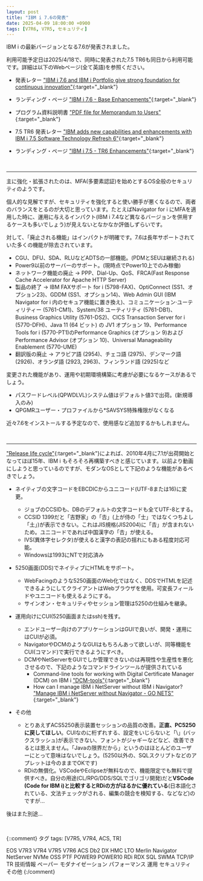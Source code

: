 ```yaml
---
layout: post
title: "IBM i 7.6の発表"
date: 2025-04-09 18:00:00 +0900
tags: [V7R6, V7R5, セキュリティ]
---
```

IBM i の最新バージョンとなる7.6が発表されました。

利用可能予定日は2025/4/18で、同時に発表された7.5 TR6も同日から利用可能です。詳細は以下のWebページ(全て英語)を参照ください。

- 発表レター ["IBM i 7.6 and IBM i Portfolio give strong foundation for continuous innovation"](https://www.ibm.com/docs/en/announcements/i-76-release){:target="_blank"}
- ランディング・ページ ["IBM i 7.6 - Base Enhancements"](https://www.ibm.com/support/pages/ibm-i-76-base-enhancements){:target="_blank"}
- プログラム資料説明書 ["PDF file for Memorandum to Users"](https://www.ibm.com/docs/en/ssw_ibm_i_76/pdf/rzaq9.pdf){:target="_blank"}

- 7.5 TR6 発表レター ["IBM adds new capabilities and enhancements with IBM i 7.5 Software Technology Refresh 6"](https://www.ibm.com/docs/en/announcements/adds-new-capabilities-enhancements-i-75-technology-refresh-6?region=US){:target="_blank"}
- ランディング・ページ ["IBM i 7.5 - TR6 Enhancements"](https://www.ibm.com/support/pages/ibm-i-75-tr6-enhancements){:target="_blank"}


<br>

<hr>

主に強化・拡張されたのは、MFA(多要素認証)を始めとするOS全般のセキュリティのようです。

個人的な見解ですが、セキュリティを強化すると使い勝手が悪くなるので、両者のバランスをとるのが大切と思っています。たとえばNavigator for i にMFAを適用した時に、運用に与えるインパクト(IBM i 7.4など異なるバージョンを併用するケースも多いでしょう)が見えないとなかなか評価しずらいです。

対して、「廃止される機能」はインパクトが明確です。7.6は長年サポートされていた多くの機能が除去されています。

- CGU、DFU、SDA、RLUなどADTSの一部機能。(PDMとSEUは継続される)
- Power9以前のサーバーのサポート。(現時点でPower10上でのみ稼働)
- ネットワーク機能の廃止 → PPP、Dial-Up、QoS、FRCA(Fast Response Cache Accelerator for Apache HTTP Server)
- 製品の終了 → IBM FAXサポート for i (5798-FAX)、OptiConnect (SS1、オプション23)、GDDM (SS1、オプション14)、Web Admin GUI (IBM Navigator for i 内のセキュア機能に置き換え)、コミュニケーション‧ユーティリティー (5761-CM1)、System/38 ユーティリティ (5761-DB1)、Business Graphics Utility (5761-DS2)、CICS Transaction Server for i (5770-DFH)、Java 11 (64 ビット) の JV1 オプション 19、Performance Tools for i (5770-PT1)のPerformance Graphics (オプション 9)およびPerformance Advisor (オプション 10)、Universal Manageability Enablement (5770-UME)
- 翻訳版の廃止 → アラビア語 (2954)、チェコ語 (2975)、デンマーク語 (2926)、オランダ語 (2923, 2963)、フィンランド語 (2925)など

変更された機能があり、運用や初期環境構築に考慮が必要になるケースがあるでしょう。

- パスワードレベル(QPWDLVL)システム値はデフォルト値3で出荷。(新規導入のみ)
- QPGMRユーザー・プロファイルから*SAVSYS特殊権限がなくなる

近々7.6をインストールする予定なので、使用感など追加するかもしれません。

<br>

<hr>

["Release life cycle"](https://www.ibm.com/support/pages/release-life-cycle){:target="_blank"}によれば、2010年4月に7.1が出荷開始となってほぼ15年、IBM i もそろそろ再構築すべきと感じています。以前より動画にしようと思っているのですが、モダンなOSとして下記のような機能があるべきでしょう。

- ネイティブの文字コードをEBCDICからユニコード(UTF-8または16)に変更。
  - ジョブのCCSIDも、DBのデフォルトの文字コードも全てUTF-8とする。
  - CCSID 1399だと「吉野家」の「𠮷」(上が侍の「士」ではなくつちよし「土」)が表示できない。これはJIS規格(JIS2004)に「𠮷」が含まれないため。ユニコードであれば中国漢字の「𠮷」が使える。
  - IVS(異体字セレクタ)が使えると漢字の表記の揺れにもある程度対応可能。
  - Windowsは1993にNTで対応済み
- 5250画面(DDS)でネイティブにHTMLをサポート。
  - WebFacingのような5250画面のWeb化ではなく、DDSでHTMLを記述できるようにしてクライアントはWebブラウザを使用。可変長フィールドやユニコードも使えるようにする。
  - サインオン・セキュリティやセッション管理は5250の仕組みを継承。
- 運用向けにCUI(5250画面またはssh)を残す。
  - エンドユーザー向けのアプリケーションはGUIで良いが、開発・運用にはCUIが必須。
  - NavigatorやDCMのようなGUIはもちろんあって欲しいが、同等機能をCUI(コマンド)で実行できるようにすべき。
  - DCMやNetServerをGUIでしか管理できないのは再現性や生産性を悪化させるので、下記のようなコマンドラインツールが提供されている
    - Command-line tools for working with Digital Certificate Manager (DCM) on IBM i ["DCM-tools"](https://github.com/ThePrez/DCM-tools){:target="_blank"}
    - How can I manage IBM i NetServer without IBM i Navigator? ["Manage IBM i NetServer without Navigator - GO NETS"](https://www.ibm.com/support/pages/manage-ibm-i-netserver-without-navigator-go-nets){:target="_blank"}

- その他
  - とりあえずACS5250表示装置セッションの品質の改善。**正直、PC5250に戻してほしい**。CUIなのに桁ずれする、設定をいじらないと「\」(バックスラッシュ)が表示できない、フォントがジャギーなどなど、改善できるとは思えません。「Javaの限界だから」というのはほとんどのユーザーにとって意味はないでしょう。(5250以外の、SQLスクリプトなどのアプレットは今のままでOKです)
  - RDiの無償化。VSCodeやEclipseが無料なので、機能限定でも無料で提供すべき。自分の用途(CL/RPG/DDS/SQLでゴリゴリ開発)だと**VSCode (Code for IBM i)と比較するとRDiの方がはるかに優れている**(日本語化されている、文法チェックがされる、編集の競合を検知する、などなど)のですが...

後はまた別途...

<br>

{::comment}
タグ
tags: [V7R5, V7R4, ACS, TR]

EOS
V7R3
V7R4
V7R5
V7R6
ACS
Db2
DX
HMC
LTO
Merlin
Navigator
NetServer
NVMe
OSS
PTF
POWER9
POWER10
RDi
RDX
SQL
SWMA
TCP/IP
TR
技術情報
ペーパー
モダナイゼーション
パフォーマンス
運用
セキュリティ
その他
{:/comment}
